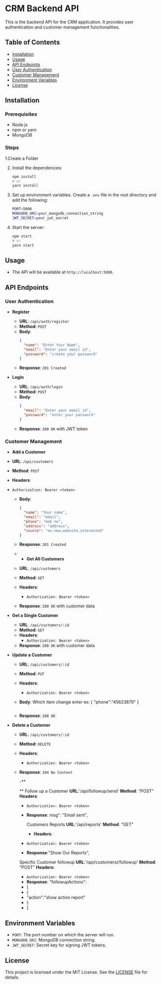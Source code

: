 # CRM Backend API

This is the backend API for the CRM application. It provides user authentication and customer management functionalities.

## Table of Contents
- [Installation](#installation)
- [Usage](#usage)
- [API Endpoints](#api-endpoints)
- [User Authentication](#user-authentication)
- [Customer Management](#customer-management)
- [Environment Variables](#environment-variables)
- [License](#license)

## Installation

### Prerequisites
- Node.js
- npm or yarn
- MongoDB

### Steps
1.Create a Folder

2. Install the dependencies:
    ```bash
    npm install
    # or
    yarn install
    ```

3. Set up environment variables. Create a `.env` file in the root directory and add the following:
    ```bash
    PORT=5000
    MONGODB_URI=your_mongodb_connection_string
    JWT_SECRET=your_jwt_secret
    
4. Start the server:
    ```bash
    npm start
    # or
    yarn start
    ```

## Usage

- The API will be available at `http://localhost:5000`.

## API Endpoints

### User Authentication

- **Register**
  - **URL**: `/api/auth/register`
  - **Method**: `POST`
  - **Body**:
    ```json
    {
      "name": "Enter Your Name",
      "email": "Enter your email id",
      "password": "create your password"
    }
    ```
  - **Response**: `201 Created`

- **Login**
  - **URL**: `/api/auth/login`
  - **Method**: `POST`
  - **Body**:
    ```json
    {
      "email": "Enter your email id",
      "password": "enter your password"
    }
    ```
  - **Response**: `200 OK` with JWT token

### Customer Management

- **Add a Customer**
- **URL**: `/api/customers`
- **Method**: `POST`
- **Headers**:
- `Authorization: Bearer <token>`
  - **Body**:
    ```json
    {
      "name": "Your name",
      "email": "email",
      "phone": "mob no",
      "address": "address",
      "source": "ex:new,website,interested"
    }
    ```
  - **Response**: `201 Created`
 
  - - **Get All Customers**
  - **URL**: `/api/customers`
  - **Method**: `GET`
  - **Headers**:
    - `Authorization: Bearer <token>`
  - **Response**: `200 OK` with customer data

- **Get a Single Customer**
  - **URL**: `/api/customers/:id`
  - **Method**: `GET`
  - **Headers**:
    - `Authorization: Bearer <token>`
  - **Response**: `200 OK` with customer data

- **Update a Customer**
  - **URL**: `/api/customers/:id`
  - **Method**: `PUT`
  - **Headers**:
    - `Authorization: Bearer <token>`
  - **Body**:
    Which item change enter
    ex: {
    "phone":"45623879"
    }
    
    ```
  - **Response**: `200 OK`

- **Delete a Customer**
  - **URL**: `/api/customers/:id`
  - **Method**: `DELETE`
  - **Headers**:
    - `Authorization: Bearer <token>`
  - **Response**: `204 No Content`
 
    -**

    ** Follow up a Customer
    **URL**:'/api/followup/send'
    **Method**: "POST"
    **Headers**:
    - `Authorization: Bearer <token>`
    - **Response**: msg": "Email sent",

      Customers Reports
       **URL**:'/api/reports'
       **Method**: "GET"
      - **Headers**:
    - `Authorization: Bearer <token>`
    -  **Response**:"Show Our Reports",

      Specific Customer followup
     **URL**:'/api/customers/<Customer ID>/followup'
    **Method**: "POST"
       **Headers**:
    - `Authorization: Bearer <token>`
    -  **Response**: "followupActions":
    -  [
    -  {
    -  "action":"show action report"
    -  }
    -  ]
    

## Environment Variables

- `PORT`: The port number on which the server will run.
- `MONGODB_URI`: MongoDB connection string.
- `JWT_SECRET`: Secret key for signing JWT tokens.

## License

This project is licensed under the MIT License. See the [LICENSE](LICENSE) file for details.

